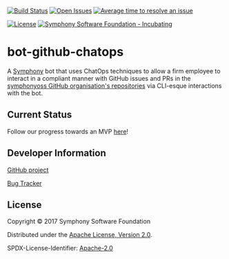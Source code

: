 [![Build Status](https://travis-ci.org/symphonyoss/bot-github-chatops.svg?branch=master)](https://travis-ci.org/symphonyoss/bot-github-chatops)
[![Open Issues](https://img.shields.io/github/issues/symphonyoss/bot-github-chatops.svg)](https://github.com/symphonyoss/bot-github-chatops/issues)
[![Average time to resolve an issue](http://isitmaintained.com/badge/resolution/symphonyoss/bot-github-chatops.svg)](http://isitmaintained.com/project/symphonyoss/bot-github-chatops "Average time to resolve an issue")
<!-- [![Dependencies Status](https://versions.deps.co/symphonyoss/bot-github-chatops/status.svg)](https://versions.deps.co/symphonyoss/bot-github-chatops) -->
[![License](https://img.shields.io/github/license/symphonyoss/bot-github-chatops.svg)](https://github.com/symphonyoss/bot-github-chatops/blob/master/LICENSE)
[![Symphony Software Foundation - Incubating](https://cdn.rawgit.com/symphonyoss/contrib-toolbox/master/images/ssf-badge-incubating.svg)](https://symphonyoss.atlassian.net/wiki/display/FM/Incubating)

# bot-github-chatops

A [Symphony](http://www.symphony.com/) bot that uses ChatOps techniques to allow a firm employee to interact in a
compliant manner with GitHub issues and PRs in the [symphonyoss GitHub organisation's
repositories](https://github.com/symphonyoss) via CLI-esque interactions with the bot.

## Current Status

Follow our progress towards an MVP [here](https://github.com/symphonyoss/bot-github-chatops/projects/1)!

## Developer Information

[GitHub project](https://github.com/symphonyoss/bot-github-chatops)

[Bug Tracker](https://github.com/symphonyoss/bot-github-chatops/issues)

## License

Copyright © 2017 Symphony Software Foundation

Distributed under the [Apache License, Version 2.0](http://www.apache.org/licenses/LICENSE-2.0).

SPDX-License-Identifier: [Apache-2.0](https://spdx.org/licenses/Apache-2.0)
